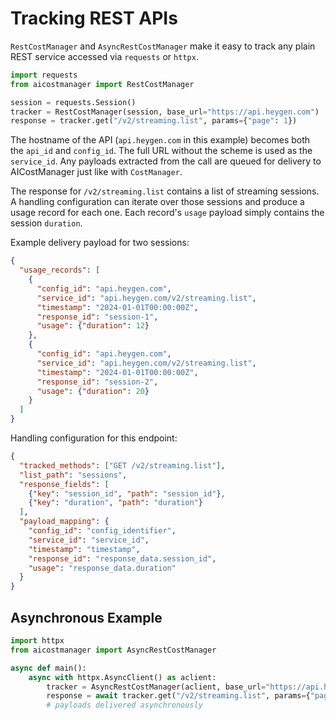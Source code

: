 # Tracking REST APIs

`RestCostManager` and `AsyncRestCostManager` make it easy to track any plain REST service accessed via `requests` or `httpx`.

```python
import requests
from aicostmanager import RestCostManager

session = requests.Session()
tracker = RestCostManager(session, base_url="https://api.heygen.com")
response = tracker.get("/v2/streaming.list", params={"page": 1})
```

The hostname of the API (``api.heygen.com`` in this example) becomes both the
``api_id`` and ``config_id``. The full URL without the scheme is used as the
``service_id``. Any payloads extracted from the call are queued for delivery to
AICostManager just like with ``CostManager``.

The response for ``/v2/streaming.list`` contains a list of streaming sessions.
A handling configuration can iterate over those sessions and produce a usage
record for each one. Each record's ``usage`` payload simply contains the session
``duration``.

Example delivery payload for two sessions:

```json
{
  "usage_records": [
    {
      "config_id": "api.heygen.com",
      "service_id": "api.heygen.com/v2/streaming.list",
      "timestamp": "2024-01-01T00:00:00Z",
      "response_id": "session-1",
      "usage": {"duration": 12}
    },
    {
      "config_id": "api.heygen.com",
      "service_id": "api.heygen.com/v2/streaming.list",
      "timestamp": "2024-01-01T00:00:00Z",
      "response_id": "session-2",
      "usage": {"duration": 20}
    }
  ]
}
```

Handling configuration for this endpoint:

```json
{
  "tracked_methods": ["GET /v2/streaming.list"],
  "list_path": "sessions",
  "response_fields": [
    {"key": "session_id", "path": "session_id"},
    {"key": "duration", "path": "duration"}
  ],
  "payload_mapping": {
    "config_id": "config_identifier",
    "service_id": "service_id",
    "timestamp": "timestamp",
    "response_id": "response_data.session_id",
    "usage": "response_data.duration"
  }
}
```

## Asynchronous Example

```python
import httpx
from aicostmanager import AsyncRestCostManager

async def main():
    async with httpx.AsyncClient() as aclient:
        tracker = AsyncRestCostManager(aclient, base_url="https://api.heygen.com")
        response = await tracker.get("/v2/streaming.list", params={"page": 1})
        # payloads delivered asynchronously
```
